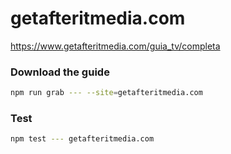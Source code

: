 # getafteritmedia.com

https://www.getafteritmedia.com/guia_tv/completa

### Download the guide

```sh
npm run grab --- --site=getafteritmedia.com
```

### Test

```sh
npm test --- getafteritmedia.com
```
